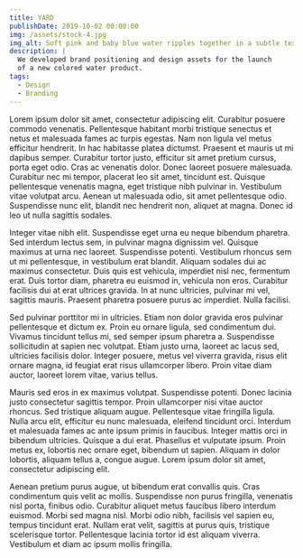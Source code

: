 ```yaml
---
title: YARD
publishDate: 2019-10-02 00:00:00
img: /assets/stock-4.jpg
img_alt: Soft pink and baby blue water ripples together in a subtle texture.
description: |
  We developed brand positioning and design assets for the launch
  of a new colored water product.
tags:
  - Design
  - Branding
---
```


Lorem ipsum dolor sit amet, consectetur adipiscing elit. Curabitur posuere commodo venenatis. Pellentesque habitant morbi tristique senectus et netus et malesuada fames ac turpis egestas. Nam non ligula vel metus efficitur hendrerit. In hac habitasse platea dictumst. Praesent et mauris ut mi dapibus semper. Curabitur tortor justo, efficitur sit amet pretium cursus, porta eget odio. Cras ac venenatis dolor. Donec laoreet posuere malesuada. Curabitur nec mi tempor, placerat leo sit amet, tincidunt est. Quisque pellentesque venenatis magna, eget tristique nibh pulvinar in. Vestibulum vitae volutpat arcu. Aenean ut malesuada odio, sit amet pellentesque odio. Suspendisse nunc elit, blandit nec hendrerit non, aliquet at magna. Donec id leo ut nulla sagittis sodales.

Integer vitae nibh elit. Suspendisse eget urna eu neque bibendum pharetra. Sed interdum lectus sem, in pulvinar magna dignissim vel. Quisque maximus at urna nec laoreet. Suspendisse potenti. Vestibulum rhoncus sem ut mi pellentesque, in vestibulum erat blandit. Aliquam sodales dui ac maximus consectetur. Duis quis est vehicula, imperdiet nisl nec, fermentum erat. Duis tortor diam, pharetra eu euismod in, vehicula non eros. Curabitur facilisis dui at erat ultrices gravida. In at nunc ultricies, pulvinar mi vel, sagittis mauris. Praesent pharetra posuere purus ac imperdiet. Nulla facilisi.

Sed pulvinar porttitor mi in ultricies. Etiam non dolor gravida eros pulvinar pellentesque et dictum ex. Proin eu ornare ligula, sed condimentum dui. Vivamus tincidunt tellus mi, sed semper ipsum pharetra a. Suspendisse sollicitudin at sapien nec volutpat. Etiam justo urna, laoreet ac lacus sed, ultricies facilisis dolor. Integer posuere, metus vel viverra gravida, risus elit ornare magna, id feugiat erat risus ullamcorper libero. Proin vitae diam auctor, laoreet lorem vitae, varius tellus.

Mauris sed eros in ex maximus volutpat. Suspendisse potenti. Donec lacinia justo consectetur sagittis tempor. Proin ullamcorper nisi vitae auctor rhoncus. Sed tristique aliquam augue. Pellentesque vitae fringilla ligula. Nulla arcu elit, efficitur eu nunc malesuada, eleifend tincidunt orci. Interdum et malesuada fames ac ante ipsum primis in faucibus. Integer mattis orci in bibendum ultricies. Quisque a dui erat. Phasellus et vulputate ipsum. Proin metus ex, lobortis nec ornare eget, bibendum ut sapien. Aliquam in dolor lobortis, aliquam tellus a, congue augue. Lorem ipsum dolor sit amet, consectetur adipiscing elit.

Aenean pretium purus augue, ut bibendum erat convallis quis. Cras condimentum quis velit ac mollis. Suspendisse non purus fringilla, venenatis nisl porta, finibus odio. Curabitur aliquet metus faucibus libero interdum euismod. Morbi sed magna nisl. Morbi odio nibh, facilisis vel sapien eu, tempus tincidunt erat. Nullam erat velit, sagittis at purus quis, tristique scelerisque tortor. Pellentesque lacinia tortor id est aliquam viverra. Vestibulum et diam ac ipsum mollis fringilla.
